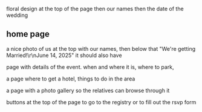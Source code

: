 floral design at the top of the page
then our names
then the date of the wedding

## home page
a nice photo of us at the top with our names, then below that "We're getting Married!\r\nJune 14, 2025"
it should also have 

page with details of the event. when and where it is, where to park,

a page where to get a hotel, things to do in the area

a page with a photo gallery so the relatives can browse through it

buttons at the top of the page to go to the registry or to fill out the rsvp form
